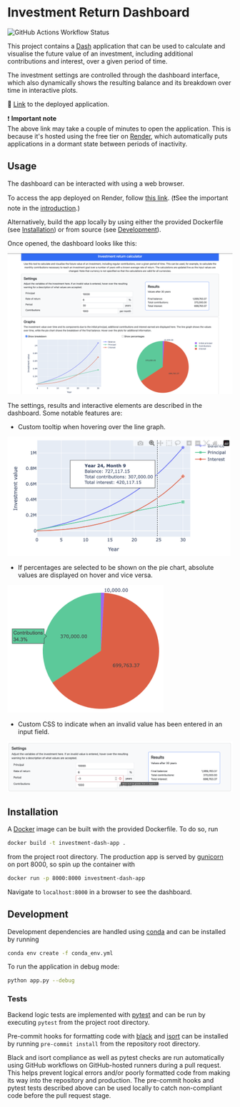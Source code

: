 # Investment Return Dashboard

![GitHub Actions Workflow Status](https://img.shields.io/github/actions/workflow/status/georgeholt1/investment-dash/test-on-pr.yaml)

This project contains a [Dash](https://plotly.com/dash/) application that can be used to calculate and visualise the future value of an investment, including additional contributions and interest, over a given period of time. 

The investment settings are controlled through the dashboard interface, which also dynamically shows the resulting balance and its breakdown over time in interactive plots.

:link: [Link](https://investment-return-dashboard.onrender.com) to the deployed application.

:exclamation: **Important note**  
The above link may take a couple of minutes to open the application. This is because it's hosted using the free tier on [Render](https://render.com/), which automatically puts applications in a dormant state between periods of inactivity.

## Usage

The dashboard can be interacted with using a web browser.

To access the app deployed on Render, follow [this link](https://investment-return-dashboard.onrender.com). (❗See the important note in the [introduction](#investment-return-dashboard).)

Alternatively, build the app locally by using either the provided Dockerfile (see [Installation](#installation)) or from source (see [Development](#development)).

Once opened, the dashboard looks like this:

![App screenshot](/images/app.png)

The settings, results and interactive elements are described in the dashboard. Some notable features are:

- Custom tooltip when hovering over the line graph.  
<img src="images/line.png" width="500" alt="Screenshot of line graph showing tooltip">

- If percentages are selected to be shown on the pie chart, absolute values are displayed on hover and vice versa.  
<img src="images/pie.png" width="350" alt="Screenshot of pie chart">

- Custom CSS to indicate when an invalid value has been entered in an input field.  
<img src="images/invalid.png" width="800" alt="Screenshot showing invalid entry warning">

## Installation

A [Docker](https://www.docker.com/) image can be built with the provided Dockerfile. To do so, run
```bash
docker build -t investment-dash-app .
```

from the project root directory. The production app is served by [gunicorn](https://gunicorn.org/) on port 8000, so spin up the container with
```bash
docker run -p 8000:8000 investment-dash-app
```

Navigate to `localhost:8000` in a browser to see the dashboard.

## Development

Development dependencies are handled using [conda](https://docs.conda.io/en/latest/) and can be installed by running
```bash
conda env create -f conda_env.yml
```

To run the application in debug mode:
```bash
python app.py --debug
```

### Tests

Backend logic tests are implemented with [pytest](https://docs.pytest.org/) and can be run by executing `pytest` from the project root directory.

Pre-commit hooks for formatting code with [black](https://github.com/psf/black) and [isort](https://pycqa.github.io/isort/) can be installed by running `pre-commit install` from the repository root directory.

Black and isort compliance as well as pytest checks are run automatically using GitHub workflows on GitHub-hosted runners during a pull request. This helps prevent logical errors and/or poorly formatted code from making its way into the repository and production. The pre-commit hooks and pytest tests described above can be used locally to catch non-compliant code before the pull request stage.

